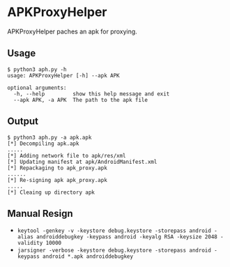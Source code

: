 # APKProxyHelper
APKProxyHelper paches an apk for proxying.

Usage
----------
```
$ python3 aph.py -h                                                      
usage: APKProxyHelper [-h] --apk APK

optional arguments:
  -h, --help         show this help message and exit
  --apk APK, -a APK  The path to the apk file
```

Output
----------
```
$ python3 aph.py -a apk.apk
[*] Decompiling apk.apk
.....
[*] Adding network file to apk/res/xml
[*] Updating manifest at apk/AndroidManifest.xml
[*] Repackaging to apk_proxy.apk
......
[*] Re-signing apk apk_proxy.apk
.....
[*] Cleaing up directory apk
```

Manual Resign
----------
- `keytool -genkey -v -keystore debug.keystore -storepass android -alias androiddebugkey -keypass android -keyalg RSA -keysize 2048 -validity 10000`
- `jarsigner -verbose -keystore debug.keystore -storepass android -keypass android *.apk androiddebugkey`
